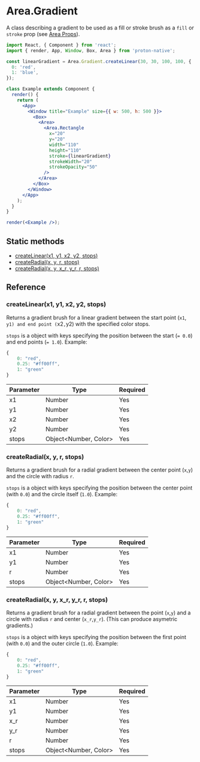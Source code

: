 # Area.Gradient

A class describing a gradient to be used as a fill or stroke brush as a `fill` or `stroke` prop (see [Area Props](component_APIs/area_props.md#fill)).

```jsx
import React, { Component } from 'react';
import { render, App, Window, Box, Area } from 'proton-native';

const linearGradient = Area.Gradient.createLinear(30, 30, 100, 100, {
  0: 'red',
  1: 'blue',
});

class Example extends Component {
  render() {
    return (
      <App>
        <Window title="Example" size={{ w: 500, h: 500 }}>
          <Box>
            <Area>
              <Area.Rectangle
                x="20"
                y="20"
                width="110"
                height="110"
                stroke={linearGradient}
                strokeWidth="20"
                strokeOpacity="50"
              />
            </Area>
          </Box>
        </Window>
      </App>
    );
  }
}

render(<Example />);
```

## Static methods

* [createLinear(x1, y1, x2, y2, stops)](#createlinearx1-y1-x2-y2-stops)
* [createRadial(x, y, r, stops)](#createradialx-y-r-stops)
* [createRadial(x, y, x_r, y_r, r, stops)](#createradialx-y-x_r-y_r-r-stops)

## Reference

### createLinear(x1, y1, x2, y2, stops)

Returns a gradient brush for a linear gradient between the start point (`x1`, `y1) and end point (`x2`,`y2) with the specified color stops.

`stops` is a object with keys specifying the position between the start (`= 0.0`) and end points (`= 1.0`). Example:

```js
{
    0: "red",
    0.25: "#ff00ff",
    1: "green"
}
```

| **Parameter** | **Type**                    | **Required** |
| ------------- | --------------------------- | ------------ |
| x1            | Number                      | Yes          |
| y1            | Number                      | Yes          |
| x2            | Number                      | Yes          |
| y2            | Number                      | Yes          |
| stops         | Object&lt;Number, Color&gt; | Yes          |

### createRadial(x, y, r, stops)

Returns a gradient brush for a radial gradient between the center point (`x`,`y`) and the circle with radius `r`.

`stops` is a object with keys specifying the position between the center point (with `0.0`) and the circle itself (`1.0`). Example:

```js
{
    0: "red",
    0.25: "#ff00ff",
    1: "green"
}
```

| **Parameter** | **Type**                    | **Required** |
| ------------- | --------------------------- | ------------ |
| x1            | Number                      | Yes          |
| y1            | Number                      | Yes          |
| r             | Number                      | Yes          |
| stops         | Object&lt;Number, Color&gt; | Yes          |

### createRadial(x, y, x_r, y_r, r, stops)

Returns a gradient brush for a radial gradient between the point (`x`,`y`) and a circle with radius `r` and center (`x_r`,`y_r`). (This can produce asymetric gradients.)

`stops` is a object with keys specifying the position between the first point (with `0.0`) and the outer circle (`1.0`). Example:

```js
{
    0: "red",
    0.25: "#ff00ff",
    1: "green"
}
```

| **Parameter** | **Type**                    | **Required** |
| ------------- | --------------------------- | ------------ |
| x1            | Number                      | Yes          |
| y1            | Number                      | Yes          |
| x_r           | Number                      | Yes          |
| y_r           | Number                      | Yes          |
| r             | Number                      | Yes          |
| stops         | Object&lt;Number, Color&gt; | Yes          |
